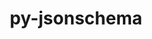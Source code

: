 ---
title: "py-jsonschema"
layout: cache
categories: [package, develop-2024-10-27]
meta: {"versions": ["2.6.0", "4.17.3", "4.22.0"], "compilers": ["gcc@=11.1.0", "gcc@=11.4.0", "gcc@=7.3.1", "gcc@=7.5.0", "gcc@=9.4.0", "oneapi@=2024.2.1"], "oss": ["amzn2", "ubuntu18.04", "ubuntu20.04", "ubuntu22.04"], "platforms": ["linux"], "targets": ["aarch64", "neoverse_n1", "neoverse_v1", "neoverse_v2", "ppc64le", "x86_64_v3"], "stacks": ["aws-isc", "aws-isc-aarch64", "data-vis-sdk", "e4s", "e4s-neoverse-v2", "e4s-neoverse_v1", "e4s-oneapi", "e4s-power", "radiuss", "root"], "num_specs": 34, "num_specs_by_stack": {"aws-isc-aarch64": 2, "root": 34, "aws-isc": 1, "radiuss": 2, "e4s-power": 5, "data-vis-sdk": 2, "e4s-neoverse_v1": 5, "e4s-neoverse-v2": 4, "e4s": 7, "e4s-oneapi": 6}}
spec_details: [{"hash": "tknwcp53vj7yf2afomcbltgqhin3zv4m", "compiler": "gcc@=7.3.1", "versions": ["4.17.3"], "os": "amzn2", "platform": "linux", "target": "aarch64", "variants": ["build_system=python_pip", "~format-nongpl"], "stacks": ["aws-isc-aarch64", "root"], "size": "-", "tarball": "https://binaries.spack.io/develop-2024-10-27/build_cache/linux-amzn2-aarch64/gcc-7.3.1/py-jsonschema-4.17.3/linux-amzn2-aarch64-gcc-7.3.1-py-jsonschema-4.17.3-tknwcp53vj7yf2afomcbltgqhin3zv4m.spack"}, {"hash": "7u3ca3p6ipjggtzjf7v64mu3kh2obdw7", "compiler": "gcc@=7.3.1", "versions": ["4.17.3"], "os": "amzn2", "platform": "linux", "target": "neoverse_n1", "variants": ["build_system=python_pip", "~format-nongpl"], "stacks": ["aws-isc-aarch64", "root"], "size": "-", "tarball": "https://binaries.spack.io/develop-2024-10-27/build_cache/linux-amzn2-neoverse_n1/gcc-7.3.1/py-jsonschema-4.17.3/linux-amzn2-neoverse_n1-gcc-7.3.1-py-jsonschema-4.17.3-7u3ca3p6ipjggtzjf7v64mu3kh2obdw7.spack"}, {"hash": "tssgp45yub25gzcdepkhoyb2xaflbcmt", "compiler": "gcc@=7.3.1", "versions": ["4.17.3"], "os": "amzn2", "platform": "linux", "target": "x86_64_v3", "variants": ["build_system=python_pip", "~format-nongpl"], "stacks": ["aws-isc", "root"], "size": "-", "tarball": "https://binaries.spack.io/develop-2024-10-27/build_cache/linux-amzn2-x86_64_v3/gcc-7.3.1/py-jsonschema-4.17.3/linux-amzn2-x86_64_v3-gcc-7.3.1-py-jsonschema-4.17.3-tssgp45yub25gzcdepkhoyb2xaflbcmt.spack"}, {"hash": "hg4ux36rl2p4o3p2zoch6qllhiybmpln", "compiler": "gcc@=7.5.0", "versions": ["4.22.0"], "os": "ubuntu18.04", "platform": "linux", "target": "x86_64_v3", "variants": ["build_system=python_pip", "~format-nongpl"], "stacks": ["root", "radiuss"], "size": "-", "tarball": "https://binaries.spack.io/develop-2024-10-27/build_cache/linux-ubuntu18.04-x86_64_v3/gcc-7.5.0/py-jsonschema-4.22.0/linux-ubuntu18.04-x86_64_v3-gcc-7.5.0-py-jsonschema-4.22.0-hg4ux36rl2p4o3p2zoch6qllhiybmpln.spack"}, {"hash": "vl266dmhfphl6catudei4fdzuyvm3wri", "compiler": "gcc@=7.5.0", "versions": ["4.22.0"], "os": "ubuntu18.04", "platform": "linux", "target": "x86_64_v3", "variants": ["build_system=python_pip", "~format-nongpl"], "stacks": ["root", "radiuss"], "size": "-", "tarball": "https://binaries.spack.io/develop-2024-10-27/build_cache/linux-ubuntu18.04-x86_64_v3/gcc-7.5.0/py-jsonschema-4.22.0/linux-ubuntu18.04-x86_64_v3-gcc-7.5.0-py-jsonschema-4.22.0-vl266dmhfphl6catudei4fdzuyvm3wri.spack"}, {"hash": "txwey45bqqqtwzf3qaj6mnu7uub3xiwc", "compiler": "gcc@=9.4.0", "versions": ["4.22.0"], "os": "ubuntu20.04", "platform": "linux", "target": "ppc64le", "variants": ["build_system=python_pip", "~format-nongpl"], "stacks": ["e4s-power", "root"], "size": "-", "tarball": "https://binaries.spack.io/develop-2024-10-27/build_cache/linux-ubuntu20.04-ppc64le/gcc-9.4.0/py-jsonschema-4.22.0/linux-ubuntu20.04-ppc64le-gcc-9.4.0-py-jsonschema-4.22.0-txwey45bqqqtwzf3qaj6mnu7uub3xiwc.spack"}, {"hash": "y4nsc27hvab6iyteboobt4gai5pogiua", "compiler": "gcc@=9.4.0", "versions": ["4.22.0"], "os": "ubuntu20.04", "platform": "linux", "target": "ppc64le", "variants": ["build_system=python_pip", "~format-nongpl"], "stacks": ["e4s-power", "root"], "size": "-", "tarball": "https://binaries.spack.io/develop-2024-10-27/build_cache/linux-ubuntu20.04-ppc64le/gcc-9.4.0/py-jsonschema-4.22.0/linux-ubuntu20.04-ppc64le-gcc-9.4.0-py-jsonschema-4.22.0-y4nsc27hvab6iyteboobt4gai5pogiua.spack"}, {"hash": "aldivr7yo2m3ifbsnoth73trffezktyy", "compiler": "gcc@=9.4.0", "versions": ["2.6.0"], "os": "ubuntu20.04", "platform": "linux", "target": "ppc64le", "variants": ["build_system=python_pip"], "stacks": ["e4s-power", "root"], "size": "-", "tarball": "https://binaries.spack.io/develop-2024-10-27/build_cache/linux-ubuntu20.04-ppc64le/gcc-9.4.0/py-jsonschema-2.6.0/linux-ubuntu20.04-ppc64le-gcc-9.4.0-py-jsonschema-2.6.0-aldivr7yo2m3ifbsnoth73trffezktyy.spack"}, {"hash": "pr6ety5wktjguvol3rmptm43hrdex2hw", "compiler": "gcc@=9.4.0", "versions": ["4.22.0"], "os": "ubuntu20.04", "platform": "linux", "target": "ppc64le", "variants": ["build_system=python_pip", "+format-nongpl"], "stacks": ["e4s-power", "root"], "size": "-", "tarball": "https://binaries.spack.io/develop-2024-10-27/build_cache/linux-ubuntu20.04-ppc64le/gcc-9.4.0/py-jsonschema-4.22.0/linux-ubuntu20.04-ppc64le-gcc-9.4.0-py-jsonschema-4.22.0-pr6ety5wktjguvol3rmptm43hrdex2hw.spack"}, {"hash": "edrurchlt3mh4cfsxv26mpj6agolxabg", "compiler": "gcc@=9.4.0", "versions": ["4.22.0"], "os": "ubuntu20.04", "platform": "linux", "target": "ppc64le", "variants": ["build_system=python_pip", "+format-nongpl"], "stacks": ["e4s-power", "root"], "size": "-", "tarball": "https://binaries.spack.io/develop-2024-10-27/build_cache/linux-ubuntu20.04-ppc64le/gcc-9.4.0/py-jsonschema-4.22.0/linux-ubuntu20.04-ppc64le-gcc-9.4.0-py-jsonschema-4.22.0-edrurchlt3mh4cfsxv26mpj6agolxabg.spack"}, {"hash": "ttbjctret5wc3c6mrnt7i3uhpunai64m", "compiler": "gcc@=11.1.0", "versions": ["4.22.0"], "os": "ubuntu20.04", "platform": "linux", "target": "x86_64_v3", "variants": ["build_system=python_pip", "+format-nongpl"], "stacks": ["root", "data-vis-sdk"], "size": "-", "tarball": "https://binaries.spack.io/develop-2024-10-27/build_cache/linux-ubuntu20.04-x86_64_v3/gcc-11.1.0/py-jsonschema-4.22.0/linux-ubuntu20.04-x86_64_v3-gcc-11.1.0-py-jsonschema-4.22.0-ttbjctret5wc3c6mrnt7i3uhpunai64m.spack"}, {"hash": "f6qbytmg2qm4u62rvrki7pe3yovdh5wq", "compiler": "gcc@=11.1.0", "versions": ["4.22.0"], "os": "ubuntu20.04", "platform": "linux", "target": "x86_64_v3", "variants": ["build_system=python_pip", "+format-nongpl"], "stacks": ["root", "data-vis-sdk"], "size": "-", "tarball": "https://binaries.spack.io/develop-2024-10-27/build_cache/linux-ubuntu20.04-x86_64_v3/gcc-11.1.0/py-jsonschema-4.22.0/linux-ubuntu20.04-x86_64_v3-gcc-11.1.0-py-jsonschema-4.22.0-f6qbytmg2qm4u62rvrki7pe3yovdh5wq.spack"}, {"hash": "ccwjnt2lm77s7uscakeowbs4lllttkhd", "compiler": "gcc@=11.4.0", "versions": ["4.22.0"], "os": "ubuntu22.04", "platform": "linux", "target": "neoverse_v1", "variants": ["build_system=python_pip", "+format-nongpl"], "stacks": ["root", "e4s-neoverse_v1"], "size": "-", "tarball": "https://binaries.spack.io/develop-2024-10-27/build_cache/linux-ubuntu22.04-neoverse_v1/gcc-11.4.0/py-jsonschema-4.22.0/linux-ubuntu22.04-neoverse_v1-gcc-11.4.0-py-jsonschema-4.22.0-ccwjnt2lm77s7uscakeowbs4lllttkhd.spack"}, {"hash": "znrdgzcva5vcy24rwh5g6pa6fh2ttpvf", "compiler": "gcc@=11.4.0", "versions": ["4.22.0"], "os": "ubuntu22.04", "platform": "linux", "target": "neoverse_v1", "variants": ["build_system=python_pip", "~format-nongpl"], "stacks": ["root", "e4s-neoverse_v1"], "size": "-", "tarball": "https://binaries.spack.io/develop-2024-10-27/build_cache/linux-ubuntu22.04-neoverse_v1/gcc-11.4.0/py-jsonschema-4.22.0/linux-ubuntu22.04-neoverse_v1-gcc-11.4.0-py-jsonschema-4.22.0-znrdgzcva5vcy24rwh5g6pa6fh2ttpvf.spack"}, {"hash": "ho34luo2snzd2mgym3jroo6k6xi4s6zx", "compiler": "gcc@=11.4.0", "versions": ["4.22.0"], "os": "ubuntu22.04", "platform": "linux", "target": "neoverse_v1", "variants": ["build_system=python_pip", "~format-nongpl"], "stacks": ["root", "e4s-neoverse_v1"], "size": "-", "tarball": "https://binaries.spack.io/develop-2024-10-27/build_cache/linux-ubuntu22.04-neoverse_v1/gcc-11.4.0/py-jsonschema-4.22.0/linux-ubuntu22.04-neoverse_v1-gcc-11.4.0-py-jsonschema-4.22.0-ho34luo2snzd2mgym3jroo6k6xi4s6zx.spack"}, {"hash": "hwfwr5m6dfnpq5vuzujg3gsakmvoqyup", "compiler": "gcc@=11.4.0", "versions": ["2.6.0"], "os": "ubuntu22.04", "platform": "linux", "target": "neoverse_v1", "variants": ["build_system=python_pip"], "stacks": ["root", "e4s-neoverse_v1"], "size": "-", "tarball": "https://binaries.spack.io/develop-2024-10-27/build_cache/linux-ubuntu22.04-neoverse_v1/gcc-11.4.0/py-jsonschema-2.6.0/linux-ubuntu22.04-neoverse_v1-gcc-11.4.0-py-jsonschema-2.6.0-hwfwr5m6dfnpq5vuzujg3gsakmvoqyup.spack"}, {"hash": "mi6aqsv3el4p6oci4fei6c55gmo24qbm", "compiler": "gcc@=11.4.0", "versions": ["4.22.0"], "os": "ubuntu22.04", "platform": "linux", "target": "neoverse_v1", "variants": ["build_system=python_pip", "+format-nongpl"], "stacks": ["root", "e4s-neoverse_v1"], "size": "-", "tarball": "https://binaries.spack.io/develop-2024-10-27/build_cache/linux-ubuntu22.04-neoverse_v1/gcc-11.4.0/py-jsonschema-4.22.0/linux-ubuntu22.04-neoverse_v1-gcc-11.4.0-py-jsonschema-4.22.0-mi6aqsv3el4p6oci4fei6c55gmo24qbm.spack"}, {"hash": "qpdbb33bnbrxfl6bdpza5cypgkkpxud4", "compiler": "gcc@=11.4.0", "versions": ["4.22.0"], "os": "ubuntu22.04", "platform": "linux", "target": "neoverse_v2", "variants": ["build_system=python_pip", "~format-nongpl"], "stacks": ["e4s-neoverse-v2", "root"], "size": "-", "tarball": "https://binaries.spack.io/develop-2024-10-27/build_cache/linux-ubuntu22.04-neoverse_v2/gcc-11.4.0/py-jsonschema-4.22.0/linux-ubuntu22.04-neoverse_v2-gcc-11.4.0-py-jsonschema-4.22.0-qpdbb33bnbrxfl6bdpza5cypgkkpxud4.spack"}, {"hash": "dyx4sg6f4qmftivvw5tjhumvxvlgxaqb", "compiler": "gcc@=11.4.0", "versions": ["4.22.0"], "os": "ubuntu22.04", "platform": "linux", "target": "neoverse_v2", "variants": ["build_system=python_pip", "+format-nongpl"], "stacks": ["e4s-neoverse-v2", "root"], "size": "-", "tarball": "https://binaries.spack.io/develop-2024-10-27/build_cache/linux-ubuntu22.04-neoverse_v2/gcc-11.4.0/py-jsonschema-4.22.0/linux-ubuntu22.04-neoverse_v2-gcc-11.4.0-py-jsonschema-4.22.0-dyx4sg6f4qmftivvw5tjhumvxvlgxaqb.spack"}, {"hash": "ozayw6t2zgb7ocsmfjojrb7jkxfqieks", "compiler": "gcc@=11.4.0", "versions": ["2.6.0"], "os": "ubuntu22.04", "platform": "linux", "target": "neoverse_v2", "variants": ["build_system=python_pip"], "stacks": ["e4s-neoverse-v2", "root"], "size": "-", "tarball": "https://binaries.spack.io/develop-2024-10-27/build_cache/linux-ubuntu22.04-neoverse_v2/gcc-11.4.0/py-jsonschema-2.6.0/linux-ubuntu22.04-neoverse_v2-gcc-11.4.0-py-jsonschema-2.6.0-ozayw6t2zgb7ocsmfjojrb7jkxfqieks.spack"}, {"hash": "5ndg6ajaenyswtuk6rkt7pr6squqfd3y", "compiler": "gcc@=11.4.0", "versions": ["4.22.0"], "os": "ubuntu22.04", "platform": "linux", "target": "neoverse_v2", "variants": ["build_system=python_pip", "+format-nongpl"], "stacks": ["e4s-neoverse-v2", "root"], "size": "-", "tarball": "https://binaries.spack.io/develop-2024-10-27/build_cache/linux-ubuntu22.04-neoverse_v2/gcc-11.4.0/py-jsonschema-4.22.0/linux-ubuntu22.04-neoverse_v2-gcc-11.4.0-py-jsonschema-4.22.0-5ndg6ajaenyswtuk6rkt7pr6squqfd3y.spack"}, {"hash": "qt6qdoqet4k5wc6vibcjptscvblzltbv", "compiler": "gcc@=11.4.0", "versions": ["4.22.0"], "os": "ubuntu22.04", "platform": "linux", "target": "x86_64_v3", "variants": ["build_system=python_pip", "+format-nongpl"], "stacks": ["root", "e4s"], "size": "-", "tarball": "https://binaries.spack.io/develop-2024-10-27/build_cache/linux-ubuntu22.04-x86_64_v3/gcc-11.4.0/py-jsonschema-4.22.0/linux-ubuntu22.04-x86_64_v3-gcc-11.4.0-py-jsonschema-4.22.0-qt6qdoqet4k5wc6vibcjptscvblzltbv.spack"}, {"hash": "obfnp7nfnafjostej652aunetgeum6rd", "compiler": "gcc@=11.4.0", "versions": ["4.22.0"], "os": "ubuntu22.04", "platform": "linux", "target": "x86_64_v3", "variants": ["build_system=python_pip", "~format-nongpl"], "stacks": ["root", "e4s"], "size": "-", "tarball": "https://binaries.spack.io/develop-2024-10-27/build_cache/linux-ubuntu22.04-x86_64_v3/gcc-11.4.0/py-jsonschema-4.22.0/linux-ubuntu22.04-x86_64_v3-gcc-11.4.0-py-jsonschema-4.22.0-obfnp7nfnafjostej652aunetgeum6rd.spack"}, {"hash": "2vxewq2tbgtfw6dzdulefeezz2tq4vtp", "compiler": "gcc@=11.4.0", "versions": ["4.22.0"], "os": "ubuntu22.04", "platform": "linux", "target": "x86_64_v3", "variants": ["build_system=python_pip", "~format-nongpl"], "stacks": ["root", "e4s"], "size": "-", "tarball": "https://binaries.spack.io/develop-2024-10-27/build_cache/linux-ubuntu22.04-x86_64_v3/gcc-11.4.0/py-jsonschema-4.22.0/linux-ubuntu22.04-x86_64_v3-gcc-11.4.0-py-jsonschema-4.22.0-2vxewq2tbgtfw6dzdulefeezz2tq4vtp.spack"}, {"hash": "kz6d6vecyfwe2zyrig2u4qvpz6v3jgma", "compiler": "gcc@=11.4.0", "versions": ["4.22.0"], "os": "ubuntu22.04", "platform": "linux", "target": "x86_64_v3", "variants": ["build_system=python_pip", "~format-nongpl"], "stacks": ["root", "e4s"], "size": "-", "tarball": "https://binaries.spack.io/develop-2024-10-27/build_cache/linux-ubuntu22.04-x86_64_v3/gcc-11.4.0/py-jsonschema-4.22.0/linux-ubuntu22.04-x86_64_v3-gcc-11.4.0-py-jsonschema-4.22.0-kz6d6vecyfwe2zyrig2u4qvpz6v3jgma.spack"}, {"hash": "qfrnntirulbocggf66ixlvhpekar5eze", "compiler": "gcc@=11.4.0", "versions": ["2.6.0"], "os": "ubuntu22.04", "platform": "linux", "target": "x86_64_v3", "variants": ["build_system=python_pip"], "stacks": ["root", "e4s"], "size": "-", "tarball": "https://binaries.spack.io/develop-2024-10-27/build_cache/linux-ubuntu22.04-x86_64_v3/gcc-11.4.0/py-jsonschema-2.6.0/linux-ubuntu22.04-x86_64_v3-gcc-11.4.0-py-jsonschema-2.6.0-qfrnntirulbocggf66ixlvhpekar5eze.spack"}, {"hash": "6e336zrr4skpe43eg6ryj243audwvf4w", "compiler": "gcc@=11.4.0", "versions": ["4.22.0"], "os": "ubuntu22.04", "platform": "linux", "target": "x86_64_v3", "variants": ["build_system=python_pip", "+format-nongpl"], "stacks": ["root", "e4s"], "size": "-", "tarball": "https://binaries.spack.io/develop-2024-10-27/build_cache/linux-ubuntu22.04-x86_64_v3/gcc-11.4.0/py-jsonschema-4.22.0/linux-ubuntu22.04-x86_64_v3-gcc-11.4.0-py-jsonschema-4.22.0-6e336zrr4skpe43eg6ryj243audwvf4w.spack"}, {"hash": "dhqeqnizix6lb7adltzorrmnzozp27vs", "compiler": "gcc@=11.4.0", "versions": ["4.22.0"], "os": "ubuntu22.04", "platform": "linux", "target": "x86_64_v3", "variants": ["build_system=python_pip", "+format-nongpl"], "stacks": ["root", "e4s"], "size": "-", "tarball": "https://binaries.spack.io/develop-2024-10-27/build_cache/linux-ubuntu22.04-x86_64_v3/gcc-11.4.0/py-jsonschema-4.22.0/linux-ubuntu22.04-x86_64_v3-gcc-11.4.0-py-jsonschema-4.22.0-dhqeqnizix6lb7adltzorrmnzozp27vs.spack"}, {"hash": "ov4urchu6fi5qvazojki6bj4enhhwcsg", "compiler": "oneapi@=2024.2.1", "versions": ["4.17.3"], "os": "ubuntu22.04", "platform": "linux", "target": "x86_64_v3", "variants": ["build_system=python_pip", "~format-nongpl"], "stacks": ["root", "e4s-oneapi"], "size": "-", "tarball": "https://binaries.spack.io/develop-2024-10-27/build_cache/linux-ubuntu22.04-x86_64_v3/oneapi-2024.2.1/py-jsonschema-4.17.3/linux-ubuntu22.04-x86_64_v3-oneapi-2024.2.1-py-jsonschema-4.17.3-ov4urchu6fi5qvazojki6bj4enhhwcsg.spack"}, {"hash": "2at7yq5lndtzbx7ts4iyt5rdcdefh4kw", "compiler": "oneapi@=2024.2.1", "versions": ["4.17.3"], "os": "ubuntu22.04", "platform": "linux", "target": "x86_64_v3", "variants": ["build_system=python_pip", "+format-nongpl"], "stacks": ["root", "e4s-oneapi"], "size": "-", "tarball": "https://binaries.spack.io/develop-2024-10-27/build_cache/linux-ubuntu22.04-x86_64_v3/oneapi-2024.2.1/py-jsonschema-4.17.3/linux-ubuntu22.04-x86_64_v3-oneapi-2024.2.1-py-jsonschema-4.17.3-2at7yq5lndtzbx7ts4iyt5rdcdefh4kw.spack"}, {"hash": "tx2cdhuka6itxz6tpan5eacbpsc4p2sa", "compiler": "oneapi@=2024.2.1", "versions": ["4.17.3"], "os": "ubuntu22.04", "platform": "linux", "target": "x86_64_v3", "variants": ["build_system=python_pip", "~format-nongpl"], "stacks": ["root", "e4s-oneapi"], "size": "-", "tarball": "https://binaries.spack.io/develop-2024-10-27/build_cache/linux-ubuntu22.04-x86_64_v3/oneapi-2024.2.1/py-jsonschema-4.17.3/linux-ubuntu22.04-x86_64_v3-oneapi-2024.2.1-py-jsonschema-4.17.3-tx2cdhuka6itxz6tpan5eacbpsc4p2sa.spack"}, {"hash": "lqrmpqc7qp2jjbtdbcid3553tlltouxr", "compiler": "oneapi@=2024.2.1", "versions": ["2.6.0"], "os": "ubuntu22.04", "platform": "linux", "target": "x86_64_v3", "variants": ["build_system=python_pip"], "stacks": ["root", "e4s-oneapi"], "size": "-", "tarball": "https://binaries.spack.io/develop-2024-10-27/build_cache/linux-ubuntu22.04-x86_64_v3/oneapi-2024.2.1/py-jsonschema-2.6.0/linux-ubuntu22.04-x86_64_v3-oneapi-2024.2.1-py-jsonschema-2.6.0-lqrmpqc7qp2jjbtdbcid3553tlltouxr.spack"}, {"hash": "3ykckgvbnjg6eg55qegthznyrbx4mguc", "compiler": "oneapi@=2024.2.1", "versions": ["4.17.3"], "os": "ubuntu22.04", "platform": "linux", "target": "x86_64_v3", "variants": ["build_system=python_pip", "+format-nongpl"], "stacks": ["root", "e4s-oneapi"], "size": "-", "tarball": "https://binaries.spack.io/develop-2024-10-27/build_cache/linux-ubuntu22.04-x86_64_v3/oneapi-2024.2.1/py-jsonschema-4.17.3/linux-ubuntu22.04-x86_64_v3-oneapi-2024.2.1-py-jsonschema-4.17.3-3ykckgvbnjg6eg55qegthznyrbx4mguc.spack"}, {"hash": "nz4pdvdc265naqvwvz4pv4at4dn4ojdp", "compiler": "oneapi@=2024.2.1", "versions": ["4.17.3"], "os": "ubuntu22.04", "platform": "linux", "target": "x86_64_v3", "variants": ["build_system=python_pip", "+format-nongpl"], "stacks": ["root", "e4s-oneapi"], "size": "-", "tarball": "https://binaries.spack.io/develop-2024-10-27/build_cache/linux-ubuntu22.04-x86_64_v3/oneapi-2024.2.1/py-jsonschema-4.17.3/linux-ubuntu22.04-x86_64_v3-oneapi-2024.2.1-py-jsonschema-4.17.3-nz4pdvdc265naqvwvz4pv4at4dn4ojdp.spack"}]
---
